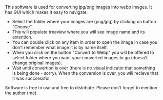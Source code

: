 This software is used for converting jpg/png images into webp images. It has GUI which makes it easy to navigate. 

- Select the folder where your images are (png/jpg) by clicking on button "Choose".
- This will populate treeview where you will see image name and its extention.
- You can double click on any item in order to open the image in case you don't remember what image it is by name itself.
- When you click on the button "Convert to Webp" you will be offered to select folder where you want your converted images to go (doesn't change original images).
- Wait until convertion is over (there is no visual indicator that something is being done - sorry). When the conversion is over, you will recieve that it was succsessful.


Software is free to use and free to distribute. Please don't forget to mention the author (me). 
